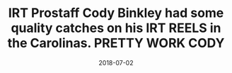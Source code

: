 ---
title: IRT Prostaff Cody Binkley had some quality catches on his IRT REELS in the Carolinas. PRETTY WORK CODY
date: 2018-07-02
description: IRT Prostaff Cody Binkley had some quality catches on his IRT REELS in the Carolinas. PRETTY WORK CODY 
thumb: /assets/images/photo-gallery/cody_binkley.jpeg
image: /assets/images/photo-gallery/cody_binkley.jpeg
angler-name: Cody Binkley

# reel-type: spinning
# reel-series: 300 

# location: Someplace, United States
# fish: Shark
# fish-length: 49 in.
# fish-weight: 78 lbs.
---
